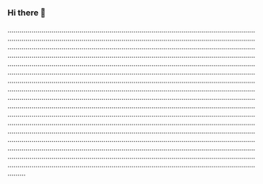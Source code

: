 ### Hi there 👋

.....................................................................................................................................................................................................................................................................................................................................................................................................................................................................................................................................................................................................................................................................................................................................................................................................................................................................................................................................................................................................................................................................................................................................................................................................................................................................................................................................................................................................................................................................................................................................................................................................................................................................................................................................................................................................................................................................................................................................................................................................................................................................................................................................................................................................